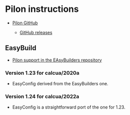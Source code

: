 # Pilon instructions

-   [Pilon GitHub](https://github.com/broadinstitute/pilon)
    
    -   [GitHub releases](https://github.com/broadinstitute/pilon/releases)


## EasyBuild

-   [Pilon support in the EAsyBuilders repository](https://github.com/easybuilders/easybuild-easyconfigs/tree/develop/easybuild/easyconfigs/p/Pilon)
    

### Version 1.23 for calcua/2020a

-   EasyConfig derived from the EasyBuilders one.
    

### Version 1.24 for calcua/2022a

-   EasyConfig is a straightforward port of the one for 1.23.
